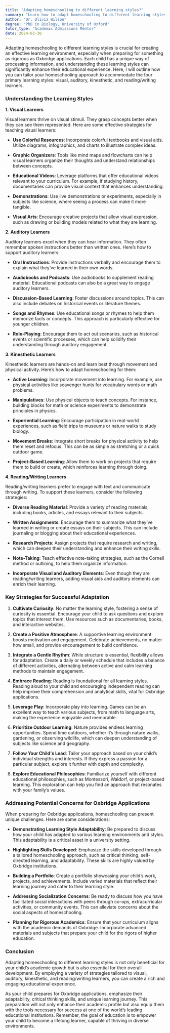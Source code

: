 ```yaml
---
title: "Adapting homeschooling to different learning styles?"
summary: "Learn how to adapt homeschooling to different learning styles, enhancing education for visual, auditory, kinesthetic, and reading/writing learners."
author: "Dr. Olivia Wilson"
degree: "PhD in Biology, University of Oxford"
tutor_type: "Academic Admissions Mentor"
date: 2024-03-30
---
```


Adapting homeschooling to different learning styles is crucial for creating an effective learning environment, especially when preparing for something as rigorous as Oxbridge applications. Each child has a unique way of processing information, and understanding these learning styles can significantly enhance their educational experience. Here, I will outline how you can tailor your homeschooling approach to accommodate the four primary learning styles: visual, auditory, kinesthetic, and reading/writing learners. 

### Understanding the Learning Styles

**1. Visual Learners**

Visual learners thrive on visual stimuli. They grasp concepts better when they can see them represented. Here are some effective strategies for teaching visual learners:

- **Use Colorful Resources**: Incorporate colorful textbooks and visual aids. Utilize diagrams, infographics, and charts to illustrate complex ideas.
  
- **Graphic Organizers**: Tools like mind maps and flowcharts can help visual learners organize their thoughts and understand relationships between concepts.
  
- **Educational Videos**: Leverage platforms that offer educational videos relevant to your curriculum. For example, if studying history, documentaries can provide visual context that enhances understanding.
  
- **Demonstrations**: Use live demonstrations or experiments, especially in subjects like science, where seeing a process can make it more tangible.
  
- **Visual Arts**: Encourage creative projects that allow visual expression, such as drawing or building models related to what they are learning.

**2. Auditory Learners**

Auditory learners excel when they can hear information. They often remember spoken instructions better than written ones. Here’s how to support auditory learners:

- **Oral Instructions**: Provide instructions verbally and encourage them to explain what they’ve learned in their own words.
  
- **Audiobooks and Podcasts**: Use audiobooks to supplement reading material. Educational podcasts can also be a great way to engage auditory learners.
  
- **Discussion-Based Learning**: Foster discussions around topics. This can also include debates on historical events or literature themes.
  
- **Songs and Rhymes**: Use educational songs or rhymes to help them memorize facts or concepts. This approach is particularly effective for younger children.
  
- **Role-Playing**: Encourage them to act out scenarios, such as historical events or scientific processes, which can help solidify their understanding through auditory engagement.

**3. Kinesthetic Learners**

Kinesthetic learners are hands-on and learn best through movement and physical activity. Here’s how to adapt homeschooling for them:

- **Active Learning**: Incorporate movement into learning. For example, use physical activities like scavenger hunts for vocabulary words or math problems.
  
- **Manipulatives**: Use physical objects to teach concepts. For instance, building blocks for math or science experiments to demonstrate principles in physics.
  
- **Experiential Learning**: Encourage participation in real-world experiences, such as field trips to museums or nature walks to study biology.
  
- **Movement Breaks**: Integrate short breaks for physical activity to help them reset and refocus. This can be as simple as stretching or a quick outdoor game.
  
- **Project-Based Learning**: Allow them to work on projects that require them to build or create, which reinforces learning through doing.

**4. Reading/Writing Learners**

Reading/writing learners prefer to engage with text and communicate through writing. To support these learners, consider the following strategies:

- **Diverse Reading Material**: Provide a variety of reading materials, including books, articles, and essays relevant to their subjects.
  
- **Written Assignments**: Encourage them to summarize what they’ve learned in writing or create essays on their subjects. This can include journaling or blogging about their educational experiences.
  
- **Research Projects**: Assign projects that require research and writing, which can deepen their understanding and enhance their writing skills.
  
- **Note-Taking**: Teach effective note-taking strategies, such as the Cornell method or outlining, to help them organize information.
  
- **Incorporate Visual and Auditory Elements**: Even though they are reading/writing learners, adding visual aids and auditory elements can enrich their learning.

### Key Strategies for Successful Adaptation

1. **Cultivate Curiosity**: No matter the learning style, fostering a sense of curiosity is essential. Encourage your child to ask questions and explore topics that interest them. Use resources such as documentaries, books, and interactive websites.

2. **Create a Positive Atmosphere**: A supportive learning environment boosts motivation and engagement. Celebrate achievements, no matter how small, and provide encouragement to build confidence.

3. **Integrate a Gentle Rhythm**: While structure is essential, flexibility allows for adaptation. Create a daily or weekly schedule that includes a balance of different activities, alternating between active and calm learning methods to maintain engagement.

4. **Embrace Reading**: Reading is foundational for all learning styles. Reading aloud to your child and encouraging independent reading can help improve their comprehension and analytical skills, vital for Oxbridge applications.

5. **Leverage Play**: Incorporate play into learning. Games can be an excellent way to teach various subjects, from math to language arts, making the experience enjoyable and memorable.

6. **Prioritize Outdoor Learning**: Nature provides endless learning opportunities. Spend time outdoors, whether it’s through nature walks, gardening, or observing wildlife, which can deepen understanding of subjects like science and geography.

7. **Follow Your Child's Lead**: Tailor your approach based on your child’s individual strengths and interests. If they express a passion for a particular subject, explore it further with depth and complexity.

8. **Explore Educational Philosophies**: Familiarize yourself with different educational philosophies, such as Montessori, Waldorf, or project-based learning. This exploration can help you find an approach that resonates with your family’s values.

### Addressing Potential Concerns for Oxbridge Applications

When preparing for Oxbridge applications, homeschooling can present unique challenges. Here are some considerations:

- **Demonstrating Learning Style Adaptability**: Be prepared to discuss how your child has adapted to various learning environments and styles. This adaptability is a critical asset in a university setting.

- **Highlighting Skills Developed**: Emphasize the skills developed through a tailored homeschooling approach, such as critical thinking, self-directed learning, and adaptability. These skills are highly valued by Oxbridge institutions.

- **Building a Portfolio**: Create a portfolio showcasing your child’s work, projects, and achievements. Include varied materials that reflect their learning journey and cater to their learning style.

- **Addressing Socialization Concerns**: Be ready to discuss how you have facilitated social interactions with peers through co-ops, extracurricular activities, or community events. This can alleviate concerns about the social aspects of homeschooling.

- **Planning for Rigorous Academics**: Ensure that your curriculum aligns with the academic demands of Oxbridge. Incorporate advanced materials and subjects that prepare your child for the rigors of higher education.

### Conclusion

Adapting homeschooling to different learning styles is not only beneficial for your child’s academic growth but is also essential for their overall development. By employing a variety of strategies tailored to visual, auditory, kinesthetic, and reading/writing learners, you can create a rich and engaging educational experience. 

As your child prepares for Oxbridge applications, emphasize their adaptability, critical thinking skills, and unique learning journey. This preparation will not only enhance their academic profile but also equip them with the tools necessary for success at one of the world’s leading educational institutions. Remember, the goal of education is to empower your child to become a lifelong learner, capable of thriving in diverse environments.
    